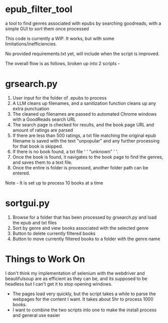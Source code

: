 # epub_filter_tool
a tool to find genres associated with epubs by searching goodreads, with a simple GUI to sort them once processed

This code is currently a WIP. It works, but with some limitations/inefficiencies. 

No provided requirements.txt yet, will include when the script is improved.

The overall flow is as follows, broken up into 2 scripts -

# grsearch.py
1. User input for the folder of .epubs to process
2. A LLM cleans up filenames, and a sanitization function cleans up any extra punctuation
3. The cleaned up filenames are passed to automated Chrome windows with a GoodReads search URL
4. The search page is checked for results, and the book page URL and amount of ratings are parsed
5. If there are less than 500 ratings, a txt file matching the original epub filename is saved with the text "unpopular" and any further processing for that book is skipped.
6. If there is no book found, a txt file '                                                                  ' "unknown" '                                                  '.
7. Once the book is found, it navigates to the book page to find the genres, and saves them to a text file.
8. Once the entire is folder is processed, another folder path can be entered.
   
Note - It is set up to process 10 books at a time

# sortgui.py
1. Browse for a folder that has been processed by grsearch.py and load the epub and txt files
2. Sort by genre and view books associated with the selected genre
3. Button to delete currently filtered books
4. Button to move currently filtered books to a folder with the genre name

# Things to Work On
I don't think my implementation of selenium with the webdriver and beautifulsoup are as efficient as they can be, and its supposed to be headless but I can't get it to stop opening windows.
- The pages load very quickly, but the script takes a while to parse the webpages for the content I want. It takes about 5hr to process 1000 books.
- I want to combine the two scripts into one to make the install process and general use easier

